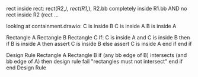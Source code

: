 rect inside rect:
rect(R2,_),
rect(R1,_),
R2.bb completely inside R1.bb
AND no rect inside R2 (rect ...


looking at containment.drawio:
C is inside B
C is inside A
B is inside A

Rectangle A
Rectangle B
Rectangle C
If:
       C is inside A
  and  C is inside B
then
       if B is inside A then
  		   assert C is inside B
       else
	       assert C is inside A
	   end if
end if


Design Rule
  Rectangle A
  Rectangle B
  if (any bb edge of B) intersects (and bb edge of A)
  then design rule fail "rectangles must not intersect"
  end if
end Design Rule
  
